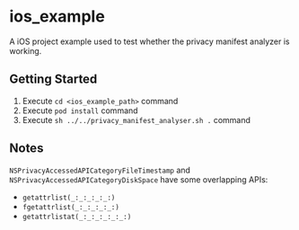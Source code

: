 # ios_example

A iOS project example used to test whether the privacy manifest analyzer is working.

## Getting Started

1. Execute `cd <ios_example_path>` command
2. Execute `pod install` command
3. Execute `sh ../../privacy_manifest_analyser.sh .` command

## Notes

`NSPrivacyAccessedAPICategoryFileTimestamp` and `NSPrivacyAccessedAPICategoryDiskSpace` have some overlapping APIs:

* `getattrlist(_:_:_:_:_:)`
* `fgetattrlist(_:_:_:_:_:)`
* `getattrlistat(_:_:_:_:_:_:)`